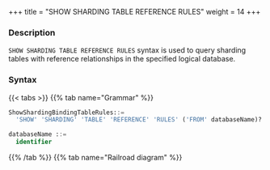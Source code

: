 +++
title = "SHOW SHARDING TABLE REFERENCE RULES"
weight = 14
+++

### Description

`SHOW SHARDING TABLE REFERENCE RULES` syntax is used to query sharding tables with reference relationships in the specified logical database.

### Syntax

{{< tabs >}}
{{% tab name="Grammar" %}}
```sql
ShowShardingBindingTableRules::=
  'SHOW' 'SHARDING' 'TABLE' 'REFERENCE' 'RULES' ('FROM' databaseName)?

databaseName ::=
  identifier
```
{{% /tab %}}
{{% tab name="Railroad diagram" %}}
<iframe frameborder="0" name="diagram" id="diagram" width="100%" height="100%"></iframe>
{{% /tab %}}
{{< /tabs >}}

### Supplement

- When `databaseName` is not specified, the default is the currently used `DATABASE`. If `DATABASE` is not used, No database selected will be prompted.

### Return value description

| Columns                 | Descriptions                       |
| ------------------------|------------------------------------|
| name                    | Sharding table reference rule name |
| sharding_table_reference| sharding table reference           |

### Example

- Query sharding table reference rules for the specified logical database

```sql
SHOW SHARDING TABLE REFERENCE RULES FROM test1;
```

```sql
mysql> SHOW SHARDING TABLE REFERENCE RULES FROM test1;
+-------+--------------------------+
| name  | sharding_table_reference |
+-------+--------------------------+
| ref_0 | t_a,t_b                  |
| ref_1 | t_c,t_d                  |
+-------+--------------------------+
2 rows in set (0.00 sec)
```

- Query sharding table reference rules for the current logical database

```sql
SHOW SHARDING TABLE REFERENCE RULES;
```

```sql
mysql> SHOW SHARDING TABLE REFERENCE RULES;
+-------+--------------------------+
| name  | sharding_table_reference |
+-------+--------------------------+
| ref_0 | t_a,t_b                  |
| ref_1 | t_c,t_d                  |
+-------+--------------------------+
2 rows in set (0.00 sec)
```

### Reserved word

`SHOW`, `SHARDING`, `TABLE`, `REFERENCE`, `RULES`, `FROM`

### Related links

- [Reserved word](/en/reference/distsql/syntax/reserved-word/)
